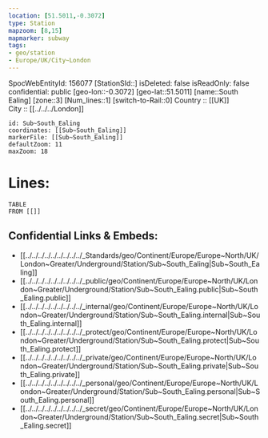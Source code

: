 ```yaml
---
location: [51.5011,-0.3072] 
type: Station 
mapzoom: [8,15] 
mapmarker: subway 
tags:
- geo/station
- Europe/UK/City~London
---
```

SpocWebEntityId: 156077
[StationSId::] 
isDeleted: false
isReadOnly: false
confidential: public
[geo-lon::-0.3072] 
[geo-lat::51.5011] 
[name::South Ealing] 
[zone::3] 
[Num_lines::1] 
[switch-to-Rail::0] 
Country :: [[UK]]  
City :: [[../../../London]]  


```leaflet
id: Sub~South_Ealing
coordinates: [[Sub~South_Ealing]] 
markerFile: [[Sub~South_Ealing]] 
defaultZoom: 11 
maxZoom: 18
```


# Lines: 
```dataview
TABLE 
FROM [[]] 
```

## Confidential Links & Embeds: 
- [[../../../../../../../../../_Standards/geo/Continent/Europe/Europe~North/UK/London~Greater/Underground/Station/Sub~South_Ealing|Sub~South_Ealing]] 
- [[../../../../../../../../../_public/geo/Continent/Europe/Europe~North/UK/London~Greater/Underground/Station/Sub~South_Ealing.public|Sub~South_Ealing.public]] 
- [[../../../../../../../../../_internal/geo/Continent/Europe/Europe~North/UK/London~Greater/Underground/Station/Sub~South_Ealing.internal|Sub~South_Ealing.internal]] 
- [[../../../../../../../../../_protect/geo/Continent/Europe/Europe~North/UK/London~Greater/Underground/Station/Sub~South_Ealing.protect|Sub~South_Ealing.protect]] 
- [[../../../../../../../../../_private/geo/Continent/Europe/Europe~North/UK/London~Greater/Underground/Station/Sub~South_Ealing.private|Sub~South_Ealing.private]] 
- [[../../../../../../../../../_personal/geo/Continent/Europe/Europe~North/UK/London~Greater/Underground/Station/Sub~South_Ealing.personal|Sub~South_Ealing.personal]] 
- [[../../../../../../../../../_secret/geo/Continent/Europe/Europe~North/UK/London~Greater/Underground/Station/Sub~South_Ealing.secret|Sub~South_Ealing.secret]] 
